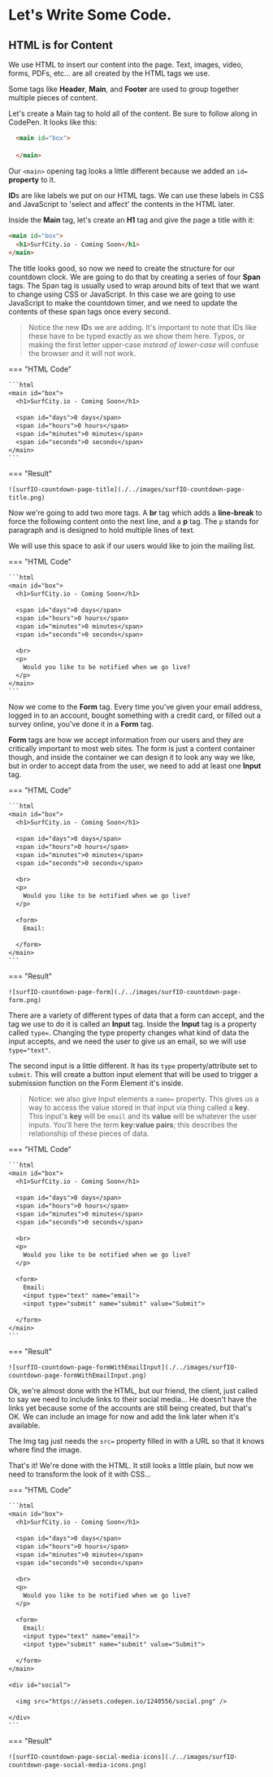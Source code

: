 # Let's Write Some Code.

## HTML is for Content

We use HTML to insert our content into the page. Text, images, video, forms, PDFs, etc... are all created by the HTML tags we use.

Some tags like **Header**, **Main**, and **Footer** are used to group together multiple pieces of content.

Let's create a Main tag to hold all of the content. Be sure to follow along in CodePen. It looks like this:

```html
  <main id="box">

  </main>
```

Our `<main>` opening tag looks a little different because we added an `id=` **property** to it.

**ID**s are like labels we put on our HTML tags. We can use these labels in CSS and JavaScript to 'select and affect' the contents in the HTML later.

Inside the **Main** tag, let's create an **H1** tag and give the page a title with it:

```html
<main id="box">
  <h1>SurfCity.io - Coming Soon</h1>
</main>
```

The title looks good, so now we need to create the structure for our countdown clock. We are going to do that by creating a series of four **Span** tags. The Span tag is usually used to wrap around bits of text that we want to change using CSS or JavaScript. In this case we are going to use JavaScript to make the countdown timer, and we need to update the contents of these span tags once every second.

  > Notice the new **ID**s we are adding. It's important to note that IDs like these have to be typed exactly as we show them here. Typos, or making the first letter upper-case *instead of lower-case* will confuse the browser and it will not work.

=== "HTML Code"

    ```html
    <main id="box">
      <h1>SurfCity.io - Coming Soon</h1>

      <span id="days">0 days</span>
      <span id="hours">0 hours</span>
      <span id="minutes">0 minutes</span>
      <span id="seconds">0 seconds</span>
    </main>
    ```

=== "Result"

    ![surfIO-countdown-page-title](./../images/surfIO-countdown-page-title.png)

Now we're going to add two more tags. A **br** tag which adds a **line-break** to force the following content onto the next line, and a **p** tag. The `p` stands for paragraph and is designed to hold multiple lines of text.

We will use this space to ask if our users would like to join the mailing list.

=== "HTML Code"

    ```html
    <main id="box">
      <h1>SurfCity.io - Coming Soon</h1>

      <span id="days">0 days</span>
      <span id="hours">0 hours</span>
      <span id="minutes">0 minutes</span>
      <span id="seconds">0 seconds</span>

      <br>
      <p>
        Would you like to be notified when we go live?
      </p>
    </main>
    ```

<!-- === "Result"

  ![surfIO-countdown-page-](./../images/surfIO-countdown-page-.png) -->

Now we come to the **Form** tag. Every time you've given your email address, logged in to an account, bought something with a credit card, or filled out a survey online, you've done it in a **Form** tag.

**Form** tags are how we accept information from our users and they are critically important to most web sites. The form is just a content container though, and inside the container we can design it to look any way we like, but in order to accept data from the user, we need to add at least one **Input** tag.

=== "HTML Code"

    ```html
    <main id="box">
      <h1>SurfCity.io - Coming Soon</h1>

      <span id="days">0 days</span>
      <span id="hours">0 hours</span>
      <span id="minutes">0 minutes</span>
      <span id="seconds">0 seconds</span>

      <br>
      <p>
        Would you like to be notified when we go live?
      </p>

      <form>
        Email:

      </form>
    </main>
    ```

=== "Result"

    ![surfIO-countdown-page-form](./../images/surfIO-countdown-page-form.png)

There are a variety of different types of data that a form can accept, and the tag we use to do it is called an **Input** tag. Inside the **Input** tag is a property called `type=`. Changing the type property changes what kind of data the input accepts, and we need the user to give us an email, so we will use `type="text"`.

The second input is a little different. It has its `type` property/attribute set to `submit`. This will create a button input element that will be used to trigger a submission function on the Form Element it's inside.

  > Notice: we also give Input elements a `name=` property. This gives us a way to access the value stored in that input via thing called a **key**. This input's **key** will be `email` and its **value** will be whatever the user inputs. You'll here the term **key:value pairs**; this describes the relationship of these pieces of data.

=== "HTML Code"

    ```html
    <main id="box">
      <h1>SurfCity.io - Coming Soon</h1>

      <span id="days">0 days</span>
      <span id="hours">0 hours</span>
      <span id="minutes">0 minutes</span>
      <span id="seconds">0 seconds</span>

      <br>
      <p>
        Would you like to be notified when we go live?
      </p>

      <form>
        Email:
        <input type="text" name="email">
        <input type="submit" name="submit" value="Submit">

      </form>
    </main>
    ```

=== "Result"

    ![surfIO-countdown-page-formWithEmailInput](./../images/surfIO-countdown-page-formWithEmailInput.png)

Ok, we're almost done with the HTML, but our friend, the client, just called to say we need to include links to their social media... He doesn't have the links yet because some of the accounts are still being created, but that's OK. We can include an image for now and add the link later when it's available.

The Img tag just needs the `src=` property filled in with a URL so that it knows where find the image.

That's it! We're done with the HTML. It still looks a little plain, but now we need to transform the look of it with CSS...

=== "HTML Code"

    ```html
    <main id="box">
      <h1>SurfCity.io - Coming Soon</h1>

      <span id="days">0 days</span>
      <span id="hours">0 hours</span>
      <span id="minutes">0 minutes</span>
      <span id="seconds">0 seconds</span>

      <br>
      <p>
        Would you like to be notified when we go live?
      </p>

      <form>
        Email:
        <input type="text" name="email">
        <input type="submit" name="submit" value="Submit">

      </form>
    </main>

    <div id="social">

      <img src="https://assets.codepen.io/1240556/social.png" />

    </div>
    ```

=== "Result"

    ![surfIO-countdown-page-social-media-icons](./../images/surfIO-countdown-page-social-media-icons.png)

